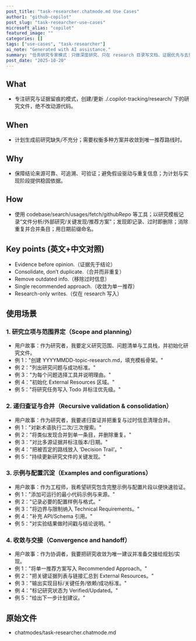 ```yaml
---
post_title: "task-researcher.chatmode.md Use Cases"
author1: "github-copilot"
post_slug: "task-researcher-use-cases"
microsoft_alias: "copilot"
featured_image: ""
categories: []
tags: ["use-cases", "task-researcher"]
ai_note: "Generated with AI assistance."
summary: "任务研究专家模式：只做深度研究、只在 research 目录写文档、证据优先与去重更新。"
post_date: "2025-10-20"
---
```


<!-- markdownlint-disable MD041 -->

## What

- 专注研究与证据留痕的模式，创建/更新 ./.copilot-tracking/research/ 下的研究文件，绝不改动源代码。

## When

- 计划生成前研究缺失/不充分；需要权衡多种方案并收敛到唯一推荐路线时。

## Why

- 保障结论来源可靠、可追溯、可验证；避免假设驱动与重复信息；为计划与实现阶段提供稳固依据。

## How

- 使用 codebase/search/usages/fetch/githubRepo 等工具；以研究模板记录“文件分析/外部研究/关键发现/推荐方案”；发现即记录、过时即删除；消除重复并合并条目；用日期前缀命名。

## Key points (英文+中文对照)

- Evidence before opinion.（证据先于结论）
- Consolidate, don’t duplicate.（合并而非重复）
- Remove outdated info.（移除过时信息）
- Single recommended approach.（收敛为单一推荐）
- Research-only writes.（仅在 research 写入）

## 使用场景

### 1. 研究立项与范围界定（Scope and planning）

- 用户故事：作为研究者，我要定义研究范围、问题清单与工具栈，并初始化研究文件。
- 例 1："创建 YYYYMMDD-topic-research.md，填充模板骨架。"
- 例 2："列出研究问题与成功标准。"
- 例 3："为每个问题选择工具并说明理由。"
- 例 4："初始化 External Resources 区域。"
- 例 5："将研究任务写入 Todo 并标注优先级。"

### 2. 递归查证与合并（Recursive validation & consolidation）

- 用户故事：作为研究者，我要递归查证并把重复与过时信息清理合并。
- 例 1："对新术语执行二次/三次搜索。"
- 例 2："将类似发现合并到单一条目，并删除重复。"
- 例 3："对比多源证据并标注版本/日期。"
- 例 4："把被否定的路线放入 ‘Decision Trail’。"
- 例 5："持续更新研究文件的关键发现。"

### 3. 示例与配置沉淀（Examples and configurations）

- 用户故事：作为工程师，我希望研究包含完整示例与配置片段以便快速验证。
- 例 1："添加可运行的最小代码示例与来源。"
- 例 2："记录必要的配置样例与格式。"
- 例 3："将边界与限制纳入 Technical Requirements。"
- 例 4："补充 API/Schema 引用。"
- 例 5："对实验结果做时间戳与结论说明。"

### 4. 收敛与交接（Convergence and handoff）

- 用户故事：作为协调者，我要把研究收敛为唯一建议并准备交接给规划/实现。
- 例 1："将单一推荐方案写入 Recommended Approach。"
- 例 2："把关键证据列表与链接汇总到 External Resources。"
- 例 3："输出实现目标/关键任务/依赖/成功标准。"
- 例 4："标记研究状态为 Verified/Updated。"
- 例 5："给出下一步计划建议。"

## 原始文件

- chatmodes/task-researcher.chatmode.md
